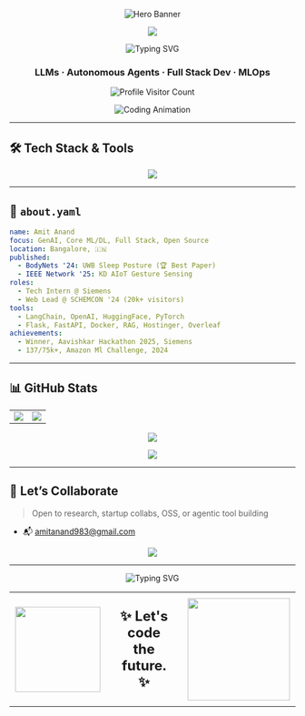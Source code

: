 <!-- Glitchy Hero Banner (Fallback to GIF if SVG fails)  -->
<p align="center">
  <img src="https://media.giphy.com/media/TilmLMmWrRYYHjLfub/giphy.gif" style="max-width: 100%; height: auto;" alt="Hero Banner"/>
</p>

<!-- Animated Wave Separator -->
<p align="center">
  <img src="https://capsule-render.vercel.app/api?type=waving&color=gradient&customColorList=0,2,2,5,30&height=150&section=header&text=Wamos%20&fontSize=50&fontColor=fff&animation=twinkling&fontAlignY=35" style="max-width: 485; height: auto;"/>
</p>

<!-- Bottom Wave
<p align="center">
  <img src="https://capsule-render.vercel.app/api?type=waving&color=gradient&customColorList=0,2,2,5,30&height=100&section=footer&animation=fadeIn" style="max-width: 100%; height: auto;"/>
</p> -->

<!-- Particle Typing Animation -->
<p align="center">
  <img src="https://readme-typing-svg.demolab.com?font=Fira+Code&pause=1000&center=true&vCenter=true&multiline=true&width=700&height=150&lines=Hi+%F0%9F%91%8B%2C+I'm+Amit+Anand;Full-Stack+Gen+AI+Engineer+%7C+Researcher" alt="Typing SVG" style="max-width: 100%; height: auto;"/>
</p>

<h3 align="center">LLMs · Autonomous Agents · Full Stack Dev · MLOps </h3>

<p align="center">
  <img src="https://komarev.com/ghpvc/?username=Amitanand983&color=blueviolet&style=flat-square&since=1010" alt="Profile Visitor Count" />
</p>

<!-- Developer GIF -->
<p align="center">
  <img src="https://media.giphy.com/media/qgQUggAC3Pfv687qPC/giphy.gif" style="max-width: 100%; height: auto;" alt="Coding Animation"/>
</p>

---

## 🛠️ Tech Stack & Tools

<p align="center">
  <img src="https://skillicons.dev/icons?i=py,tensorflow,pytorch,fastapi,flask,docker,git,github,vscode,figma,js,ts,react,nextjs,vercel,tailwind,linux,sqlite,mysql&perline=10" style="max-width: 100%; height: auto;"/>
</p>

---

## 🔮 `about.yaml`

```yaml
name: Amit Anand
focus: GenAI, Core ML/DL, Full Stack, Open Source
location: Bangalore, 🇮🇳
published:
  - BodyNets '24: UWB Sleep Posture (🏆 Best Paper)
  - IEEE Network '25: KD AIoT Gesture Sensing
roles:
  - Tech Intern @ Siemens 
  - Web Lead @ SCHEMCON '24 (20k+ visitors)
tools:
  - LangChain, OpenAI, HuggingFace, PyTorch
  - Flask, FastAPI, Docker, RAG, Hostinger, Overleaf
achievements:
  - Winner, Aavishkar Hackathon 2025, Siemens
  - 137/75k+, Amazon Ml Challenge, 2024
```

---

## 📊 GitHub Stats

<!-- 3D Stats Layout -->
<div align="center">

<table>
<tr>
<td width="50%">

<img src="https://github-readme-stats.vercel.app/api?username=Amitanand983&show_icons=true&theme=radical&hide_border=true&bg_color=0d1117&title_color=58a6ff&icon_color=1f6feb&text_color=c9d1d9&ring_color=58a6ff" style="max-width: 100%; height: auto;"/>

</td>
<td width="50%">

<img src="https://github-readme-streak-stats.herokuapp.com/?user=Amitanand983&theme=radical&hide_border=true&background=0d1117&stroke=58a6ff&ring=58a6ff&fire=ff6b35&currStreakLabel=58a6ff" style="max-width: 100%; height: auto;"/>

</td>
</tr>
</table>

</div>

<!-- Snake Animation Replacement with GitHub Trophy -->
<p align="center">
  <img src="https://github-profile-trophy.vercel.app/?username=Amitanand983&theme=radical&no-frame=true&margin-w=10&column=7" style="max-width: 100%; height: auto;"/>
</p>


<p align="center">
<img src="https://github-readme-stats.vercel.app/api/top-langs/?username=Amitanand983&layout=compact&theme=radical&hide_border=true&bg_color=0d1117&title_color=58a6ff&text_color=c9d1d9" style="max-width: 100%; height: auto;"/>
</p>

---

## 🤝 Let’s Collaborate

> Open to research, startup collabs, OSS, or agentic tool building

- 📬 [amitanand983@gmail.com](mailto:amitanand983@gmail.com)

<!-- Random Dev Quote -->
<p align="center">
  <img src="https://quotes-github-readme.vercel.app/api?type=horizontal&theme=radical" style="max-width: 100%; height: auto;"/>
</p>

---

<!-- Responsive Typing Animation -->
<p align="center">
  <img src="https://readme-typing-svg.demolab.com?font=Roboto+Mono&weight=500&pause=1000&color=00FF00&center=true&vCenter=true&width=700&lines=Autonomous+AI+Agents...;LangChain+Pipelines...;OSS+Infra+for+Impactful+AI..." 
       alt="Typing SVG" 
       style="max-width: min(700px, 90vw); height: auto;"/>
</p>

<!-- Responsive Future Section -->
<div align="center">
  <table style="border: none; border-collapse: collapse;">
    <tr>
      <td align="center" style="border: none; padding: 10px;">
        <img src="https://media.giphy.com/media/du3J3cXyzhj75IOgvA/giphy.gif" 
             width="150" 
             style="max-width: 100%; height: auto; min-width: 80px;"/>
      </td>
      <td align="center" style="border: none; padding: 20px;">
        <b style="font-size: clamp(16px, 4vw, 24px);">✨ Let's code the future. ✨</b>
      </td>
      <td align="center" style="border: none; padding: 10px;">
        <img src="https://media.giphy.com/media/RbDKaczqWovIugyJmW/giphy.gif" 
             width="180" 
             style="max-width: 100%; height: auto; min-width: 80px;"/>
      </td>
    </tr>
  </table>
</div>

<!-- ## 🎯 Featured Projects

<div align="center">
  
| 🤖 AI/ML Projects | 🌐 Full Stack | 📱 Mobile |
|:---:|:---:|:---:|
| [![Repo](https://github-readme-stats.vercel.app/api/pin/?username=Amitanand983&repo=sleep-posture-uwb&theme=radical)](https://github.com/Amitanand983/sleep-posture-uwb) | [![Repo](https://github-readme-stats.vercel.app/api/pin/?username=Amitanand983&repo=schemcon-website&theme=radical)](https://github.com/Amitanand983/schemcon-website) | [![Repo](https://github-readme-stats.vercel.app/api/pin/?username=Amitanand983&repo=mobile-project&theme=radical)](https://github.com/Amitanand983/mobile-project) |

</div> -->
